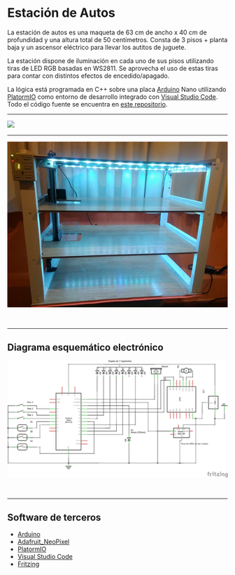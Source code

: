# Estación de Autos

La estación de autos es una maqueta de 63 cm de ancho x 40 cm de profundidad y una altura total de 50 centímetros.
Consta de 3 pisos + planta baja y un ascensor eléctrico para llevar los autitos de juguete.

La estación dispone de iluminación en cada uno de sus pisos utilizando tiras de LED RGB basadas en WS2811. Se aprovecha el uso de estas tiras para contar con distintos efectos de encedido/apagado.

La lógica está programada en C++ sobre una placa [Arduino](https://www.arduino.cc/) Nano utilizando [PlatormIO](https://platformio.org/) como entorno de desarrollo integrado con [Visual Studio Code](https://code.visualstudio.com/). Todo el código fuente se encuentra en <a href="https://github.com/jcbryksa/estacion-de-autos" target="_blank">este repositorio</a>.

---

<a href="https://www.youtube.com/watch?v=DeJ5emJt6Y4" target="_blank"><img src="https://img.youtube.com/vi/DeJ5emJt6Y4/0.jpg"></a>


---

![Estación de Autos](misc/estacion-de-autos-01.jpg)

&nbsp;

---

## Diagrama esquemático electrónico

![Diagrama esquemático](misc/estacion-de-autos-esquematico.png)

&nbsp;

---

## Software de terceros

* [Arduino](https://www.arduino.cc/)
* [Adafruit_NeoPixel](https://github.com/adafruit/Adafruit_NeoPixel)
* [PlatormIO](https://platformio.org/)
* [Visual Studio Code](https://code.visualstudio.com/)
* [Fritzing](https://fritzing.org/)
